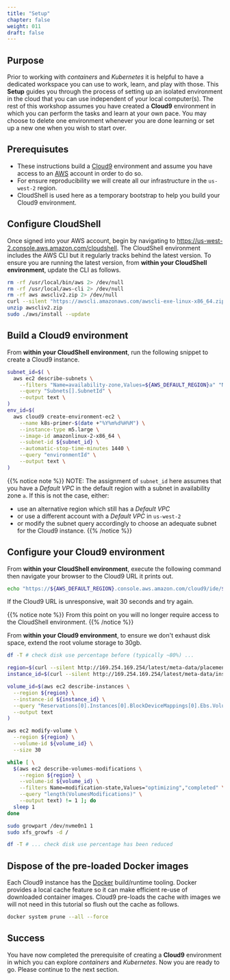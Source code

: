 ```yaml
---
title: "Setup"
chapter: false
weight: 011
draft: false
---
```


## Purpose

Prior to working with *containers* and *Kubernetes* it is helpful to have a dedicated workspace you can use to work, learn, and play with those. This **Setup** guides you through the process of setting up an isolated environment in the cloud that you can use independent of your local computer(s). The rest of this workshop assumes you have created a **Cloud9** environment in which you can perform the tasks and learn at your own pace. You may choose to delete one environment whenever you are done learning or set up a new one when you wish to start over.

## Prerequisutes

- These instructions build a [Cloud9](https://aws.amazon.com/cloud9/) environment and assume you have access to an [AWS](https://aws.amazon.com/) account in order to do so.
- For ensure reproducibility we will create all our infrastructure in the `us-west-2` region. 
- CloudShell is used here as a temporary bootstrap to help you build your Cloud9 environment.

## Configure CloudShell

Once signed into your AWS account, begin by navigating to https://us-west-2.console.aws.amazon.com/cloudshell. The CloudShell environment includes the AWS CLI but it regularly tracks behind the latest version.
To ensure you are running the latest version, from **within your CloudShell environment**, update the CLI as follows.
```bash
rm -rf /usr/local/bin/aws 2> /dev/null
rm -rf /usr/local/aws-cli 2> /dev/null
rm -rf aws awscliv2.zip 2> /dev/null
curl --silent "https://awscli.amazonaws.com/awscli-exe-linux-x86_64.zip" -o "awscliv2.zip"
unzip awscliv2.zip
sudo ./aws/install --update
```

## Build a Cloud9 environment

From **within your CloudShell environment**, run the following snippet to create a Cloud9 instance.
```bash
subnet_id=$( \
  aws ec2 describe-subnets \
    --filters "Name=availability-zone,Values=${AWS_DEFAULT_REGION}a" "Name=default-for-az,Values=true" \
    --query "Subnets[].SubnetId" \
    --output text \
)
env_id=$(
  aws cloud9 create-environment-ec2 \
    --name k8s-primer-$(date +"%Y%m%d%H%M") \
    --instance-type m5.large \
    --image-id amazonlinux-2-x86_64 \
    --subnet-id ${subnet_id} \
    --automatic-stop-time-minutes 1440 \
    --query "environmentId" \
    --output text \
)
```

{{% notice note %}}
NOTE: The assignment of `subnet_id` here assumes that you have a *Default VPC* in the default region with a subnet in availability zone `a`. If this is not the case, either:
- use an alternative region which still has a *Default VPC*
- or use a different account with a *Default VPC* in `us-west-2`
- or modify the subnet query accordingly to choose an adequate subnet for the Cloud9 instance.
{{% /notice %}}

## Configure your Cloud9 environment

From **within your CloudShell environment**, execute the following command then navigate your browser to the Cloud9 URL it prints out.
```bash
echo "https://${AWS_DEFAULT_REGION}.console.aws.amazon.com/cloud9/ide/${env_id}"
```

If the Cloud9 URL is unresponsive, wait 30 seconds and try again.

{{% notice note %}}
From this point on you will no longer require access to the CloudShell environment. 
{{% /notice %}}

From **within your Cloud9 environment**, to ensure we don't exhaust disk space, extend the root volume storage to 30gb.
```bash
df -T # check disk use percentage before (typically ~80%) ...

region=$(curl --silent http://169.254.169.254/latest/meta-data/placement/region)
instance_id=$(curl --silent http://169.254.169.254/latest/meta-data/instance-id)

volume_id=$(aws ec2 describe-instances \
  --region ${region} \
  --instance-id ${instance_id} \
  --query "Reservations[0].Instances[0].BlockDeviceMappings[0].Ebs.VolumeId" \
  --output text
)

aws ec2 modify-volume \
  --region ${region} \
  --volume-id ${volume_id} \
  --size 30

while [ \
  $(aws ec2 describe-volumes-modifications \
    --region ${region} \
    --volume-id ${volume_id} \
    --filters Name=modification-state,Values="optimizing","completed" \
    --query "length(VolumesModifications)" \
    --output text) != 1 ]; do
  sleep 1
done

sudo growpart /dev/nvme0n1 1
sudo xfs_growfs -d /

df -T # ... check disk use percentage has been reduced
```

## Dispose of the pre-loaded Docker images

Each Cloud9 instance has the [Docker](https://www.docker.com/) build/runtime tooling.
Docker provides a local cache feature so it can make efficient re-use of downloaded container images.
Cloud9 pre-loads the cache with images we will not need in this tutorial so flush out the cache as follows.
```bash
docker system prune --all --force
```

## Success

You have now completed the prerequisite of creating a **Cloud9** environment in which you can explore *containers* and *Kubernetes*.
Now you are ready to go. Please continue to the next section.
